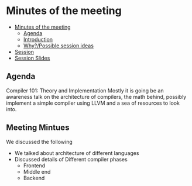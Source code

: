 # Minutes of the meeting
- [Minutes of the meeting](#minutes-of-the-meeting)
  - [Agenda](#agenda)
  - [Introduction](#introduction)
  - [Why?/Possible session ideas](#whypossible-session-ideas)
- [Session](#session)
- [Session Slides](./slide_deck.pdf)

## Agenda
Compiler 101: Theory and Implementation
Mostly it is going be an awareness talk on the architecture of compilers, the math behind, possibly implement a simple compiler using LLVM and a sea of resources to look into.

## Meeting Mintues
We discussed the following
- We talked about architecture of different languages
- Discussed details of Different compiler phases
	- Frontend
	- Middle end
    - Backend